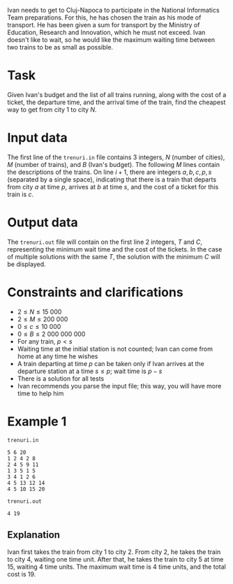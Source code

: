 Ivan needs to get to Cluj-Napoca to participate in the National Informatics Team preparations. For this, he has chosen the train as his mode of transport. He has been given a sum for transport by the Ministry of Education, Research and Innovation, which he must not exceed. Ivan doesn't like to wait, so he would like the maximum waiting time between two trains to be as small as possible.

# Task

Given Ivan's budget and the list of all trains running, along with the cost of a ticket, the departure time, and the arrival time of the train, find the cheapest way to get from city $1$ to city $N$.

# Input data

The first line of the `trenuri.in` file contains $3$ integers, $N$ (number of cities), $M$ (number of trains), and $B$ (Ivan's budget). The following $M$ lines contain the descriptions of the trains. On line $i + 1$, there are integers $a, b, c, p, s$ (separated by a single space), indicating that there is a train that departs from city $a$ at time $p$, arrives at $b$ at time $s$, and the cost of a ticket for this train is $c$.

# Output data

The `trenuri.out` file will contain on the first line $2$ integers, $T$ and $C$, representing the minimum wait time and the cost of the tickets. In the case of multiple solutions with the same $T$, the solution with the minimum $C$ will be displayed.

# Constraints and clarifications

* $2 \leq N \leq 15\ 000$
* $2 \leq M \leq 200\ 000$
* $0 \leq c \leq 10\ 000$
* $0 \leq B \leq 2\ 000\ 000\ 000$
* For any train, $p < s$
* Waiting time at the initial station is not counted; Ivan can come from home at any time he wishes
* A train departing at time $p$ can be taken only if Ivan arrives at the departure station at a time $s \leq p$; wait time is $p - s$
* There is a solution for all tests
* Ivan recommends you parse the input file; this way, you will have more time to help him

# Example 1

`trenuri.in`
```
5 6 20
1 2 4 2 8
2 4 5 9 11
1 3 5 1 5
3 4 1 2 6
4 5 13 12 14
4 5 10 15 20
```

`trenuri.out`
```
4 19
```

## Explanation

Ivan first takes the train from city $1$ to city $2$. From city $2$, he takes the train to city $4$, waiting one time unit. After that, he takes the train to city $5$ at time $15$, waiting $4$ time units. The maximum wait time is $4$ time units, and the total cost is $19$.